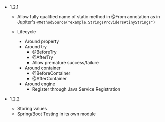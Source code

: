 - 1.2.1

  - Allow fully qualified name of static method in @From annotation
    as in Jupiter's `@MethodSource("example.StringsProviders#tinyStrings")`

  - Lifecycle
    - Around property
    - Around try
      - @BeforeTry
      - @AfterTry      
      - Allow premature success/failure
    - Around container
      - @BeforeContainer
      - @AfterContainer
    - Around engine
      - Register through Java Service Registration
  
- 1.2.2

  - Storing values
  - Spring/Boot Testing in its own module
 

